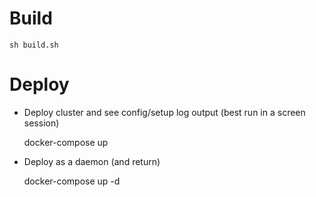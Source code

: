 # Build

    sh build.sh


# Deploy

- Deploy cluster and see config/setup log output (best run in a screen session)

    docker-compose up

- Deploy as a daemon (and return)

    docker-compose up -d
